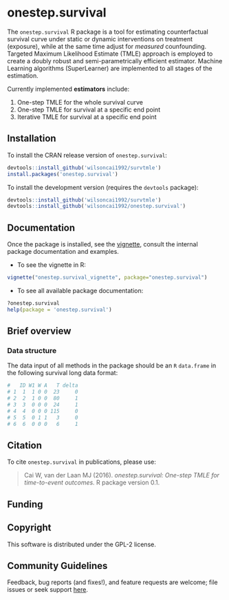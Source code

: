 # onestep.survival

<!-- [![CRAN_Status_Badge](http://www.r-pkg.org/badges/version/onestep.survival)](http://cran.rstudio.com/web/packages/onestep.survival/index.html) -->
<!-- [![](http://cranlogs.r-pkg.org/badges/onestep.survival)](http://cran.rstudio.com/web/packages/onestep.survival/index.html) [![](http://cranlogs.r-pkg.org/badges/grand-total/onestep.survival)](http://cran.rstudio.com/web/packages/onestep.survival/index.html) -->
<!-- [![Travis-CI Build Status](https://travis-ci.org/wilsoncai1992/onestep.survival.svg?branch=master)](https://travis-ci.org/wilsoncai1992/onestep.survival) -->

The `onestep.survival` R package is a tool for estimating counterfactual survival curve under static or dynamic interventions on treatment (exposure), while at the same time adjust for *measured* counfounding. Targeted Maximum Likelihood Estimate (TMLE) approach is employed to create a doubly robust and semi-parametrically efficient estimator. Machine Learning algorithms (SuperLearner) are implemented to all stages of the estimation.

Currently implemented **estimators** include:

1. One-step TMLE for the whole survival curve
2. One-step TMLE for survival at a specific end point
3. Iterative TMLE for survival at a specific end point

## Installation

To install the CRAN release version of `onestep.survival`: 

```R
devtools::install_github('wilsoncai1992/survtmle')
install.packages('onestep.survival')
```

To install the development version (requires the `devtools` package):

```R
devtools::install_github('wilsoncai1992/survtmle')
devtools::install_github('wilsoncai1992/onestep.survival')
```

## Documentation

Once the package is installed, see the [vignette](https://cran.r-project.org/web/packages/onestep.survival/vignettes/onestep.survival_vignette.pdf), consult the internal package documentation and examples. 

* To see the vignette in R:

```R
vignette("onestep.survival_vignette", package="onestep.survival")
```

* To see all available package documentation:

```R
?onestep.survival
help(package = 'onestep.survival')
```

## Brief overview

### Data structure

The data input of all methods in the package should be an `R` `data.frame` in the following survival long data format:

```R
#   ID W1 W A   T delta
# 1  1  1 0 0  23     0
# 2  2  1 0 0  80     1
# 3  3  0 0 0  24     1
# 4  4  0 0 0 115     0
# 5  5  0 1 1   3     0
# 6  6  0 0 0   6     1
```

## Citation
To cite `onestep.survival` in publications, please use:
> Cai W, van der Laan MJ (2016). *onestep.survival: One-step TMLE for time-to-event outcomes.* R package version 0.1.

## Funding

## Copyright
This software is distributed under the GPL-2 license.

## Community Guidelines
Feedback, bug reports (and fixes!), and feature requests are welcome; file issues or seek support [here](https://github.com/wilsoncai1992/onestep_survival/issues).